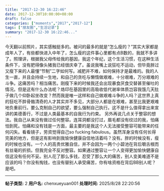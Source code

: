 ```yaml
---
title: "2017-12-30 16:22:46"
date: 2017-12-30T10:00:00+08:00
draft: false
categories: ["moments","2017","2017-12"]
tags: ["朋友圈","生活记录"]
summary: "2017-12-30 16:22:46..."
---
```


今天翻以前照片，其实感触挺多的。被问的最多的就是“怎么瘦的？”其实大家都是成年人了，有些都快进入中年了，怎么瘦的这件事心里都有点B数的，我就不多讲了。照理讲，根据我父母传给我的基因，我这个年纪，这个生活习惯，在这种生活条件下，没有肥得像头猪我已经很庆幸了。虽说我嘴上说狂吃不运动，但毕竟胖过又瘦下来的人最懂“节制”二字如何写。减肥并不难，如何保持才是最难的。我的人生一直，并且会持续一生地，和自己的贪吃与懒惰做艰难，十分艰难，万分艰难的斗争。这痛苦吗？相当痛苦。刚瘦下来的时候我还会出现暴食厌食交替甚至催吐的情况。但是这有什么办法呢？烙印在基因里的高吸收低代谢率体质岂容我饿几天肚子做几个仰卧起坐改变？然而我是唯一这样和自己做艰难斗争的人吗？这世界上真的狂吃不胖骨骼清奇的人才其实并不多见，大部分人都是在艰难，甚至比我更艰难地负重前行。要么克制自己的欲望，要么强制自己执行。这不是什么值得拿出来宣讲的美德善行，不过是人类最基本的自我行为约束。
另外再说几点关于整容的想法。我自己从来没有做过任何整容。连耳洞都没打过，眉毛都没有纹过的我，怕痛怕到死。怕痛和没有钱是一方面，最主要的是我这个人无法接受整容可能带来的任何闪失。看看镜子，劳资觉得自己so fucking fabulous。虽然浑身没有任何长得完美的地方，但是这有影响到我愉快健康自信地活着吗？没有。胖的时候没有，瘦的时候也没有。一个人的高贵优雅自信，并不会因为一两个小碧池在背后嚼舌根而有丝毫的折损。但我完全不反对整容。如果通过整容让一个人变得更加愉快健康自信这没有任何不妥。别人花了那么多钱，忍受了那么大的痛苦，别人变美难道不是应该的吗？你没有掏钱，也没有替别人承受痛苦，你有啥资格在背后BB别人呢？是吧。

---

**帖子类型:** 2
**用户名:** chenxueyuan001
**处理时间:** 2025/8/28 22:20:56